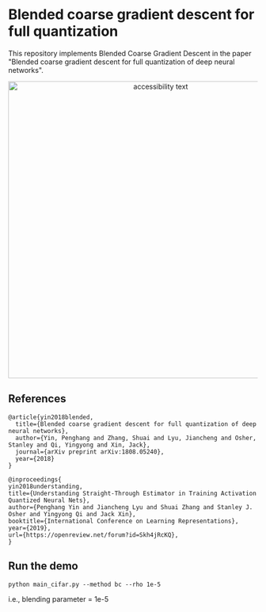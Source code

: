 # Blended coarse gradient descent for full quantization

This repository implements Blended Coarse Gradient Descent in the paper "Blended coarse gradient descent for full quantization of deep neural networks".

<p align="center">
  <img src="https://github.com/penhunt/full-quantization-DNN/blob/master/resnet18_4a1w_top1.png" width="600" title="accessibility text">
</p>

## References
```
@article{yin2018blended,
  title={Blended coarse gradient descent for full quantization of deep neural networks},
  author={Yin, Penghang and Zhang, Shuai and Lyu, Jiancheng and Osher, Stanley and Qi, Yingyong and Xin, Jack},
  journal={arXiv preprint arXiv:1808.05240},
  year={2018}
}
```
```
@inproceedings{
yin2018understanding,
title={Understanding Straight-Through Estimator in Training Activation Quantized Neural Nets},
author={Penghang Yin and Jiancheng Lyu and Shuai Zhang and Stanley J. Osher and Yingyong Qi and Jack Xin},
booktitle={International Conference on Learning Representations},
year={2019},
url={https://openreview.net/forum?id=Skh4jRcKQ},
}
```

## Run the demo
```
python main_cifar.py --method bc --rho 1e-5
```
i.e., blending parameter = 1e-5
